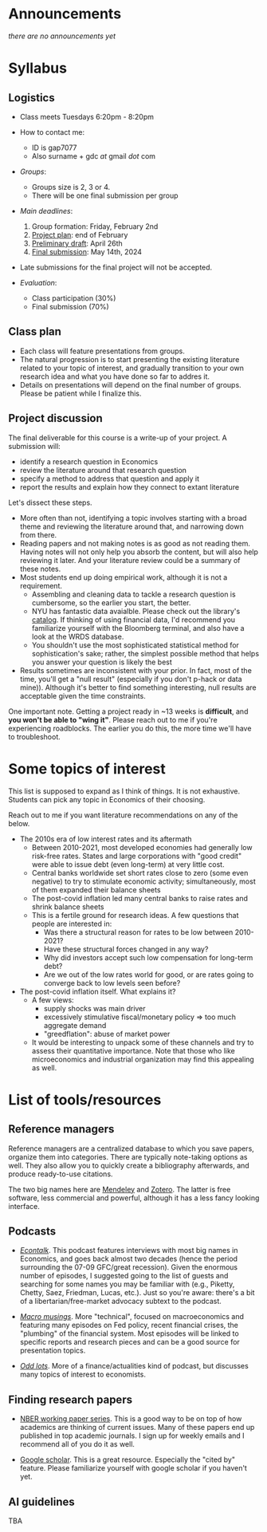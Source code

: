 # Announcements
*there are no announcements yet*

# Syllabus

## Logistics

- Class meets Tuesdays 6:20pm - 8:20pm
- How to contact me: 
  + ID is gap7077 
  + Also surname + gdc *at* gmail *dot* com
  
- *Groups*:
  + Groups size is 2, 3 or 4.
  + There will be one final submission per group
  
- *Main deadlines*:
  1. Group formation: Friday, February 2nd
  2. [Project plan](#project-discussion): end of February
  3. [Preliminary draft](#project-discussion): April 26th
  4. [Final submission](#project-discussion): May 14th, 2024
  
- Late submissions for the final project will not be accepted.
  
- *Evaluation*:
  - Class participation (30%)
  - Final submission (70%)

## Class plan

- Each class will feature presentations from groups. 
- The natural progression is to start presenting the existing literature related to your topic of interest, and gradually transition to your own research idea and what you have done so far to addres it.
- Details on presentations will depend on the final number of groups. Please be patient while I finalize this.

## Project discussion 
The final deliverable for this course is a write-up of your project. A submission will:

- identify a research question in Economics
- review the literature around that research question
- specify a method to address that question and apply it 
- report the results and explain how they connect to extant literature

Let's dissect these steps. 

- More often than not, identifying a topic involves starting with a broad theme and reviewing the literature around that, and narrowing down from there.
- Reading papers and not making notes is as good as not reading them. Having notes will not only help you absorb the content, but will also help reviewing it later. And your literature review could be a summary of these notes.
- Most students end up doing empirical work, although it is not a requirement. 
  + Assembling and cleaning data to tackle a research question is cumbersome, so the earlier you start, the better.
  + NYU has fantastic data avaialble. Please check out the library's [catalog](https://guides.nyu.edu/az.php). If thinking of using financial data, I'd recommend you familiarize yourself with the Bloomberg terminal, and also have a look at the WRDS database. 
  + You shouldn't use the most sophisticated statistical method for sophistication's sake; rather, the simplest possible method that helps you answer your question is likely the best
- Results sometimes are inconsistent with your prior. In fact, most of the time, you'll get a "null result"  (especially if you don't p-hack or data mine)). Although it's better to find something interesting, null results are acceptable given the time constraints. 


One important note. Getting a project ready in ~13 weeks is **difficult**, and **you won't be able to "wing it"**. Please reach out to me if you're experiencing roadblocks. The earlier you do this, the more time we'll have to troubleshoot.

# Some topics of interest

This list is supposed to expand as I think of things. It is not exhaustive. Students can pick any topic in Economics of their choosing. 

Reach out to me if you want literature recommendations on any of the below.

- The 2010s era of low interest rates and its aftermath
  + Between 2010-2021, most developed economies had generally low risk-free rates. States and large corporations with "good credit" were able to issue debt (even long-term) at very little cost.
  + Central banks worldwide set short rates close to zero (some even negative) to try to stimulate economic activity; simultaneously, most of them expanded their balance sheets
  + The post-covid inflation led many central banks to raise rates and shrink balance sheets 
  + This is a fertile ground for research ideas. A few questions that people are interested in:
    * Was there a structural reason for rates to be low between 2010-2021?
    * Have these structural forces changed in any way?
    * Why did investors accept such low compensation for long-term debt?
    * Are we out of the low rates world for good, or are rates going to converge back to low levels seen before?
- The post-covid inflation itself. What explains it?
  + A few views: 
    * supply shocks was main driver
    * excessively stimulative fiscal/monetary policy => too much aggregate demand
    * "greedflation": abuse of market power
  + It would be interesting to unpack some of these channels and try to assess their quantitative importance. Note that those who like microeconomics and industrial organization may find this appealing as well.
  
 
# List of tools/resources

## Reference managers

Reference managers are a centralized database to which you save papers, organize them into categories. There are typically note-taking options as well. They also allow you to quickly create a bibliography afterwards, and produce ready-to-use citations.

The two big names here are [Mendeley](https://www.mendeley.com/) and [Zotero](https://www.zotero.org/). The latter is free software, less commercial and powerful, although it has a less fancy looking interface. 

## Podcasts

+ [*Econtalk*](https://www.econtalk.org/). This podcast features interviews with most big names in Economics, and goes back almost two decades (hence the period surrounding the 07-09 GFC/great recession). Given the enormous number of episodes, I suggested going to the list of guests and searching for some names you may be familiar with (e.g., Piketty, Chetty, Saez, Friedman, Lucas, etc.). 
  Just so you're aware: there's a bit of a libertarian/free-market advocacy subtext to the podcast. 

+ [*Macro musings*](https://www.mercatus.org/macro-musings). More "technical", focused on macroeconomics and featuring many episodes on Fed policy, recent financial crises, the "plumbing" of the financial system. Most episodes will be linked to specific reports and research pieces and can be a good source for presentation topics.

+ [*Odd lots*](). More of a finance/actualities kind of podcast, but discusses many topics of interest to economists.

## Finding research papers

- [NBER working paper series](https://www.nber.org/papers). This is a good way to be on top of how academics are thinking of current issues. Many of these papers end up published in top academic journals. I sign up for weekly emails and I recommend all of you do it as well. 

- [Google scholar](https://scholar.google.com). This is a great resource. Especially the "cited by" feature. Please familiarize yourself with google scholar if you haven't yet.


## AI guidelines 

TBA
